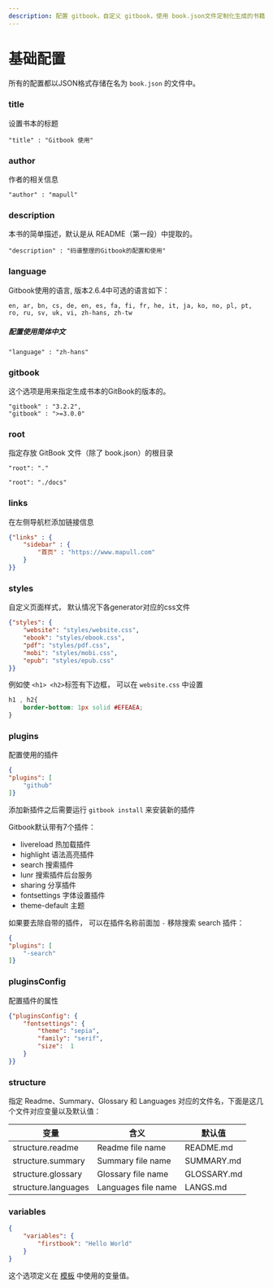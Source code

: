 ```yaml
---
description: 配置 gitbook，自定义 gitbook，使用 book.json文件定制化生成的书籍网站
---
```

# 基础配置

所有的配置都以JSON格式存储在名为 `book.json` 的文件中。

### title

设置书本的标题

`"title" : "Gitbook 使用"`

### author

作者的相关信息

`"author" : "mapull"`

###  description

本书的简单描述，默认是从 README（第一段）中提取的。

`"description" : "码谱整理的Gitbook的配置和使用"`

### language

Gitbook使用的语言, 版本2.6.4中可选的语言如下：

`en, ar, bn, cs, de, en, es, fa, fi, fr, he, it, ja, ko, no, pl, pt, ro, ru, sv, uk, vi, zh-hans, zh-tw`

##### 配置使用简体中文

`"language" : "zh-hans"`

### gitbook

这个选项是用来指定生成书本的GitBook的版本的。

```
"gitbook" : "3.2.2",
"gitbook" : ">=3.0.0"
```

### root

指定存放 GitBook 文件（除了 book.json）的根目录

`"root": "."`

`"root": "./docs"`

### links

在左侧导航栏添加链接信息

```json:book.json
{"links" : {
    "sidebar" : {
        "首页" : "https://www.mapull.com"
    }
}}

```
### styles

自定义页面样式， 默认情况下各generator对应的css文件

```json
{"styles": {
    "website": "styles/website.css",
    "ebook": "styles/ebook.css",
    "pdf": "styles/pdf.css",
    "mobi": "styles/mobi.css",
    "epub": "styles/epub.css"
}}
```

例如使 `<h1> <h2>`标签有下边框， 可以在 `website.css` 中设置

```css:website.css
h1 , h2{
    border-bottom: 1px solid #EFEAEA;
}
```

### plugins

配置使用的插件

```json:book.json
{
"plugins": [
    "github"
]}
```
添加新插件之后需要运行 `gitbook install` 来安装新的插件

Gitbook默认带有7个插件：

- livereload        热加载插件
- highlight         语法高亮插件
- search            搜索插件
- lunr              搜索插件后台服务
- sharing           分享插件
- fontsettings      字体设置插件
- theme-default     主题

如果要去除自带的插件， 可以在插件名称前面加 `-`
移除搜索 search 插件：

```json
{
"plugins": [
    "-search"
]}
```

### pluginsConfig

配置插件的属性

```json
{"pluginsConfig": {
    "fontsettings": {
        "theme": "sepia",
        "family": "serif",
        "size":  1
    }
}}
```
### structure

指定 Readme、Summary、Glossary 和 Languages 对应的文件名，下面是这几个文件对应变量以及默认值：

|变量|	含义|默认值|
|--|--|--|
|structure.readme	|Readme file name |README.md |
|structure.summary	|Summary file name | SUMMARY.md |
|structure.glossary	|Glossary file name | GLOSSARY.md |
|structure.languages	|Languages file name | LANGS.md |

### variables

```json
{
    "variables": {
        "firstbook": "Hello World"
    }
}
```

这个选项定义在 [模板](./template.md) 中使用的变量值。